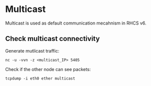 # Multicast

Multicast is used as default communication mecahnism in RHCS v6.

## Check multicast connectivity

Generate mutlicast traffic:

```
nc -u -vvn -z <multicast_IP> 5405
```

Check if the other node can see packets:

```
tcpdump -i eth0 ether multicast
```
